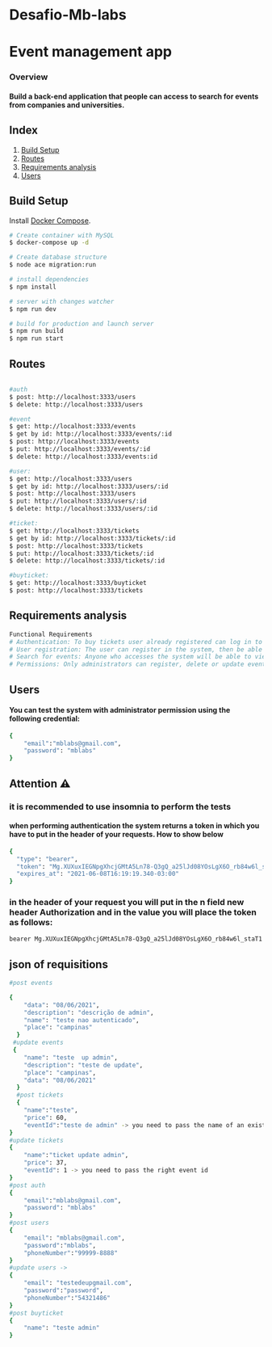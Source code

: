 # Desafio-Mb-labs
# Event management app

### Overview
#### Build a back-end application that people can access to search for events from companies and universities.

## Index

  1. [Build Setup](#build)
  2. [Routes](#routes)
  3. [Requirements analysis](#requirements-analysis)
  4. [Users](#users)

  
 

## Build Setup

Install [Docker Compose](https://docs.docker.com/compose/install/).

```bash
# Create container with MySQL
$ docker-compose up -d

# Create database structure
$ node ace migration:run

# install dependencies
$ npm install

# server with changes watcher
$ npm run dev

# build for production and launch server
$ npm run build
$ npm run start
```

## Routes
```bash

#auth
$ post: http://localhost:3333/users
$ delete: http://localhost:3333/users

#event
$ get: http://localhost:3333/events
$ get by id: http://localhost:3333/events/:id
$ post: http://localhost:3333/events
$ put: http://localhost:3333/events/:id
$ delete: http://localhost:3333/events:id

#user:
$ get: http://localhost:3333/users
$ get by id: http://localhost:3333/users/:id
$ post: http://localhost:3333/users
$ put: http://localhost:3333/users/:id
$ delete: http://localhost:3333/users/:id

#ticket:
$ get: http://localhost:3333/tickets
$ get by id: http://localhost:3333/tickets/:id
$ post: http://localhost:3333/tickets
$ put: http://localhost:3333/tickets/:id
$ delete: http://localhost:3333/tickets/:id

#buyticket:
$ get: http://localhost:3333/buyticket
$ post: http://localhost:3333/tickets
```
## Requirements analysis 
```bash
Functional Requirements
# Authentication: To buy tickets user already registered can log in to the platform so you can make the purchase of tickets. otherwise you will have to register.
# User registration: The user can register in the system, then be able to buy tickets for events.
# Search for events: Anyone who accesses the system will be able to view the available events and then search for tickets to the event.
# Permissions: Only administrators can register, delete or update events, tickets, and users.
```
## Users
#### You can test the system with administrator permission using the following credential:
```bash
{
	"email":"mblabs@gmail.com",
	"password": "mblabs"
}
```
## Attention ⚠️
### it is recommended to use insomnia to perform the tests
#### when performing authentication the system returns a token in which you have to put in the header of your requests. How to show below
```bash
{
  "type": "bearer",
  "token": "Mg.XUXuxIEGNpgXhcjGMtA5Ln78-Q3gQ_a25lJd08YOsLgX6O_rb84w6l_staT1",
  "expires_at": "2021-06-08T16:19:19.340-03:00"
}
```
### in the header of your request you will put in the n field new header Authorization and in the value you will place the token as follows:
```bash
bearer Mg.XUXuxIEGNpgXhcjGMtA5Ln78-Q3gQ_a25lJd08YOsLgX6O_rb84w6l_staT1
```
## json of requisitions
```bash
#post events

{
	"data": "08/06/2021",
	"description": "descrição de admin",
    "name": "teste nao autenticado",
    "place": "campinas" 
  }
 #update events
 {
    "name": "teste  up admin",
    "description": "teste de update",
    "place": "campinas",
    "data": "08/06/2021"
  }
  #post tickets
  {
	"name":"teste",
	"price": 60,
	"eventId":"teste de admin" -> you need to pass the name of an existing event
}
#update tickets
{
	"name":"ticket update admin",
	"price": 37,
	"eventId": 1 -> you need to pass the right event id
}
#post auth
{
	"email":"mblabs@gmail.com",
	"password": "mblabs"
}
#post users
{
	"email": "mblabs@gmail.com",
	"password":"mblabs",
	"phoneNumber":"99999-8888"
}
#update users ->
{
	"email": "testedeupgmail.com",
	"password":"password",
	"phoneNumber":"54321486"
}
#post buyticket
{
	"name": "teste admin"
}

